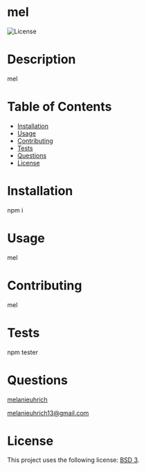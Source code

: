 # mel

![License](https://img.shields.io/badge/License-BSD%203--Clause-blue.svg)

# Description
mel 

# Table of Contents 
  -   [Installation](#Installation)
  -   [Usage](#Usage)
  -   [Contributing](#Contributing)
  -   [Tests](#Tests)
  -   [Questions](#Questions)
  -   [License](#License) 

# Installation
npm i 

# Usage
mel

# Contributing 
mel

# Tests
npm tester

# Questions
[melanieuhrich](https://github.com/melanieuhrich) 

melanieuhrich13@gmail.com

# License 
This project uses the following license: [BSD 3](https://opensource.org/licenses/BSD-3-Clause).
